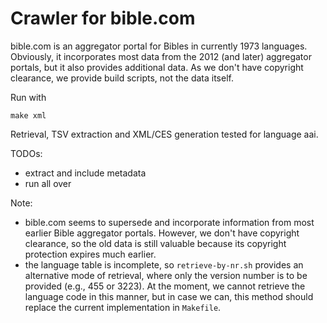 # Crawler for bible.com

bible.com is an aggregator portal for Bibles in currently 1973 languages. Obviously, it incorporates most data from the 2012 (and later) aggregator portals, but it also provides additional data. As we don't have copyright clearance, we provide build scripts, not the data itself.

Run with

	make xml

Retrieval, TSV extraction and XML/CES generation tested for language aai.

TODOs:
- extract and include metadata
- run all over

Note:
- bible.com seems to supersede and incorporate information from most earlier Bible aggregator portals. However, we don't have copyright clearance, so the old data is still valuable because its copyright protection expires much earlier.
- the language table is incomplete, so `retrieve-by-nr.sh` provides an alternative mode of retrieval, where only the version number is to be provided (e.g., 455 or 3223). At the moment, we cannot retrieve the language code in this manner, but in case we can, this method should replace the current implementation in `Makefile`.  